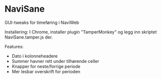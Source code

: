 NaviSane
========

GUI-tweaks for timeføring i NaviWeb

Installering:
I Chrome, installer plugin "TamperMonkey" og legg inn skriptet NaviSane.tamper.js der.

Features:
* Dato i kolonneheadere
* Summer havner rett under tilhørende celler
* Knapper for neste/forrige periode
* Mer lesbar overskrift for perioden
